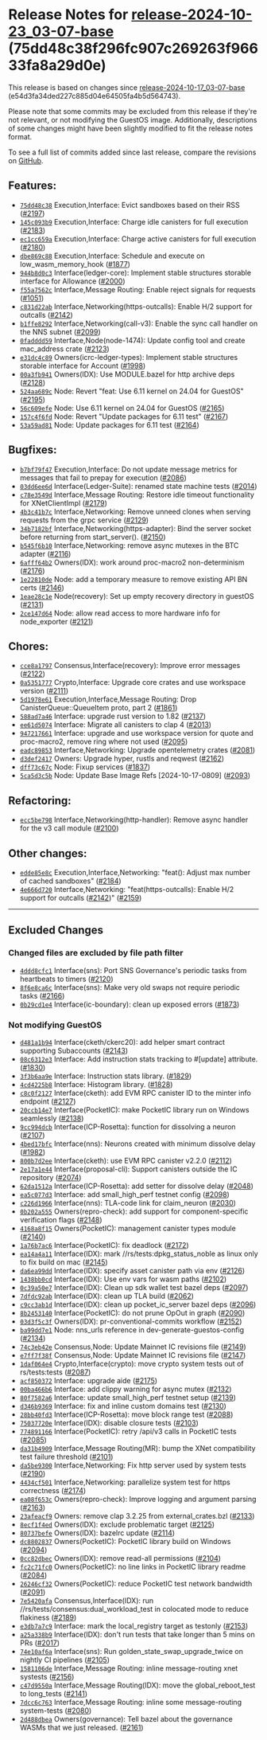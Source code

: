 Release Notes for [**release\-2024\-10\-23\_03\-07\-base**](https://github.com/dfinity/ic/tree/release-2024-10-23_03-07-base) (75dd48c38f296fc907c269263f96633fa8a29d0e)
========================================================================================================================================================================

This release is based on changes since [release\-2024\-10\-17\_03\-07\-base](https://dashboard.internetcomputer.org/release/e54d3fa34ded227c885d04e64505fa4b5d564743) (e54d3fa34ded227c885d04e64505fa4b5d564743\).

Please note that some commits may be excluded from this release if they're not relevant, or not modifying the GuestOS image. Additionally, descriptions of some changes might have been slightly modified to fit the release notes format.

To see a full list of commits added since last release, compare the revisions on [GitHub](https://github.com/dfinity/ic/compare/release-2024-10-17_03-07-base...release-2024-10-23_03-07-base).

Features:
---------

* [`75dd48c38`](https://github.com/dfinity/ic/commit/75dd48c38) Execution,Interface: Evict sandboxes based on their RSS ([\#2197](https://github.com/dfinity/ic/pull/2197))
* [`145c093b9`](https://github.com/dfinity/ic/commit/145c093b9) Execution,Interface: Charge idle canisters for full execution ([\#2183](https://github.com/dfinity/ic/pull/2183))
* [`ec1cc659a`](https://github.com/dfinity/ic/commit/ec1cc659a) Execution,Interface: Charge active canisters for full execution ([\#2180](https://github.com/dfinity/ic/pull/2180))
* [`dbe869c88`](https://github.com/dfinity/ic/commit/dbe869c88) Execution,Interface: Schedule and execute on low\_wasm\_memory\_hook ([\#1877](https://github.com/dfinity/ic/pull/1877))
* [`944b8d0c3`](https://github.com/dfinity/ic/commit/944b8d0c3) Interface(ledger\-core): Implement stable structures storable interface for Allowance ([\#2000](https://github.com/dfinity/ic/pull/2000))
* [`f55a7562c`](https://github.com/dfinity/ic/commit/f55a7562c) Interface,Message Routing: Enable reject signals for requests ([\#1051](https://github.com/dfinity/ic/pull/1051))
* [`c831d22ab`](https://github.com/dfinity/ic/commit/c831d22ab) Interface,Networking(https\-outcalls): Enable H/2 support for outcalls ([\#2142](https://github.com/dfinity/ic/pull/2142))
* [`b1ffe8292`](https://github.com/dfinity/ic/commit/b1ffe8292) Interface,Networking(call\-v3\): Enable the sync call handler on the NNS subnet ([\#2099](https://github.com/dfinity/ic/pull/2099))
* [`0fadddd59`](https://github.com/dfinity/ic/commit/0fadddd59) Interface,Node(node\-1474\): Update config tool and create mac\_address crate ([\#2123](https://github.com/dfinity/ic/pull/2123))
* [`e31dc4c89`](https://github.com/dfinity/ic/commit/e31dc4c89) Owners(icrc\-ledger\-types): Implement stable structures storable interface for Account ([\#1998](https://github.com/dfinity/ic/pull/1998))
* [`00a3fb941`](https://github.com/dfinity/ic/commit/00a3fb941) Owners(IDX): Use MODULE.bazel for http archive deps ([\#2128](https://github.com/dfinity/ic/pull/2128))
* [`524aa689c`](https://github.com/dfinity/ic/commit/524aa689c) Node: Revert "feat: Use 6\.11 kernel on 24\.04 for GuestOS" ([\#2195](https://github.com/dfinity/ic/pull/2195))
* [`56c609efe`](https://github.com/dfinity/ic/commit/56c609efe) Node: Use 6\.11 kernel on 24\.04 for GuestOS ([\#2165](https://github.com/dfinity/ic/pull/2165))
* [`157c4f6fd`](https://github.com/dfinity/ic/commit/157c4f6fd) Node: Revert "Update packages for 6\.11 test" ([\#2167](https://github.com/dfinity/ic/pull/2167))
* [`53a59ad81`](https://github.com/dfinity/ic/commit/53a59ad81) Node: Update packages for 6\.11 test ([\#2164](https://github.com/dfinity/ic/pull/2164))

Bugfixes:
---------

* [`b7bf79f47`](https://github.com/dfinity/ic/commit/b7bf79f47) Execution,Interface: Do not update message metrics for messages that fail to prepay for execution ([\#2086](https://github.com/dfinity/ic/pull/2086))
* [`03dd6ee6d`](https://github.com/dfinity/ic/commit/03dd6ee6d) Interface(Ledger\-Suite): renamed state machine tests ([\#2014](https://github.com/dfinity/ic/pull/2014))
* [`c78e3549d`](https://github.com/dfinity/ic/commit/c78e3549d) Interface,Message Routing: Restore idle timeout functionality for XNetClientImpl ([\#2179](https://github.com/dfinity/ic/pull/2179))
* [`4b3c41b7c`](https://github.com/dfinity/ic/commit/4b3c41b7c) Interface,Networking: Remove unneed clones when serving requests from the grpc service ([\#2129](https://github.com/dfinity/ic/pull/2129))
* [`34b7182bf`](https://github.com/dfinity/ic/commit/34b7182bf) Interface,Networking(https\-adapter): Bind the server socket before returning from start\_server(). ([\#2150](https://github.com/dfinity/ic/pull/2150))
* [`b545f6b10`](https://github.com/dfinity/ic/commit/b545f6b10) Interface,Networking: remove async mutexes in the BTC adapter ([\#2116](https://github.com/dfinity/ic/pull/2116))
* [`6afff64b2`](https://github.com/dfinity/ic/commit/6afff64b2) Owners(IDX): work around proc\-macro2 non\-determinism ([\#2176](https://github.com/dfinity/ic/pull/2176))
* [`1e22810de`](https://github.com/dfinity/ic/commit/1e22810de) Node: add a temporary measure to remove existing API BN certs ([\#2146](https://github.com/dfinity/ic/pull/2146))
* [`1eae28c1e`](https://github.com/dfinity/ic/commit/1eae28c1e) Node(recovery): Set up empty recovery directory in guestOS ([\#2131](https://github.com/dfinity/ic/pull/2131))
* [`2ce147d64`](https://github.com/dfinity/ic/commit/2ce147d64) Node: allow read access to more hardware info for node\_exporter ([\#2121](https://github.com/dfinity/ic/pull/2121))

Chores:
-------

* [`cce8a1797`](https://github.com/dfinity/ic/commit/cce8a1797) Consensus,Interface(recovery): Improve error messages ([\#2122](https://github.com/dfinity/ic/pull/2122))
* [`0a5351777`](https://github.com/dfinity/ic/commit/0a5351777) Crypto,Interface: Upgrade core crates and use workspace version ([\#2111](https://github.com/dfinity/ic/pull/2111))
* [`5d1978e61`](https://github.com/dfinity/ic/commit/5d1978e61) Execution,Interface,Message Routing: Drop CanisterQueue::QueueItem proto, part 2 ([\#1861](https://github.com/dfinity/ic/pull/1861))
* [`588ad7a46`](https://github.com/dfinity/ic/commit/588ad7a46) Interface: upgrade rust version to 1\.82 ([\#2137](https://github.com/dfinity/ic/pull/2137))
* [`ee61d5074`](https://github.com/dfinity/ic/commit/ee61d5074) Interface: Migrate all canisters to clap 4 ([\#2013](https://github.com/dfinity/ic/pull/2013))
* [`947217661`](https://github.com/dfinity/ic/commit/947217661) Interface: upgrade and use workspace version for quote and proc\-macro2, remove ring where not used ([\#2095](https://github.com/dfinity/ic/pull/2095))
* [`eadc89853`](https://github.com/dfinity/ic/commit/eadc89853) Interface,Networking: Upgrade opentelemetry crates ([\#2081](https://github.com/dfinity/ic/pull/2081))
* [`d3def2417`](https://github.com/dfinity/ic/commit/d3def2417) Owners: Upgrade hyper, rustls and reqwest ([\#2162](https://github.com/dfinity/ic/pull/2162))
* [`dff73c67c`](https://github.com/dfinity/ic/commit/dff73c67c) Node: Fixup services ([\#1837](https://github.com/dfinity/ic/pull/1837))
* [`5ca5d3c5b`](https://github.com/dfinity/ic/commit/5ca5d3c5b) Node: Update Base Image Refs \[2024\-10\-17\-0809] ([\#2093](https://github.com/dfinity/ic/pull/2093))

Refactoring:
------------

* [`ecc5be798`](https://github.com/dfinity/ic/commit/ecc5be798) Interface,Networking(http\-handler): Remove async handler for the v3 call module ([\#2100](https://github.com/dfinity/ic/pull/2100))

Other changes:
--------------

* [`edde85e8c`](https://github.com/dfinity/ic/commit/edde85e8c) Execution,Interface,Networking: "feat(): Adjust max number of cached sandboxes" ([\#2184](https://github.com/dfinity/ic/pull/2184))
* [`4e666d720`](https://github.com/dfinity/ic/commit/4e666d720) Interface,Networking: "feat(https\-outcalls): Enable H/2 support for outcalls ([\#2142](https://github.com/dfinity/ic/pull/2142))" ([\#2159](https://github.com/dfinity/ic/pull/2159))

-------------------------------------------

## Excluded Changes

### Changed files are excluded by file path filter
* [`4ddd8cfc1`](https://github.com/dfinity/ic/commit/4ddd8cfc1) Interface(sns): Port SNS Governance's periodic tasks from heartbeats to timers ([\#2120](https://github.com/dfinity/ic/pull/2120))
* [`8f6e8ca6c`](https://github.com/dfinity/ic/commit/8f6e8ca6c) Interface(sns): Make very old swaps not require periodic tasks ([\#2166](https://github.com/dfinity/ic/pull/2166))
* [`0b29cd1e4`](https://github.com/dfinity/ic/commit/0b29cd1e4) Interface(ic\-boundary): clean up exposed errors ([\#1873](https://github.com/dfinity/ic/pull/1873))

### Not modifying GuestOS
* [`d481a1b94`](https://github.com/dfinity/ic/commit/d481a1b94) Interface(cketh/ckerc20\): add helper smart contract supporting Subaccounts ([\#2143](https://github.com/dfinity/ic/pull/2143))
* [`08c6312e3`](https://github.com/dfinity/ic/commit/08c6312e3) Interface: Add instruction stats tracking to \#\[update] attribute. ([\#1830](https://github.com/dfinity/ic/pull/1830))
* [`3f3b6aa9e`](https://github.com/dfinity/ic/commit/3f3b6aa9e) Interface: Instruction stats library. ([\#1829](https://github.com/dfinity/ic/pull/1829))
* [`4cd4225b8`](https://github.com/dfinity/ic/commit/4cd4225b8) Interface: Histogram library. ([\#1828](https://github.com/dfinity/ic/pull/1828))
* [`c8c0f2127`](https://github.com/dfinity/ic/commit/c8c0f2127) Interface(cketh): add EVM RPC canister ID to the minter info endpoint ([\#2127](https://github.com/dfinity/ic/pull/2127))
* [`20ccb14e7`](https://github.com/dfinity/ic/commit/20ccb14e7) Interface(PocketIC): make PocketIC library run on Windows seamlessly ([\#2138](https://github.com/dfinity/ic/pull/2138))
* [`9cc994dcb`](https://github.com/dfinity/ic/commit/9cc994dcb) Interface(ICP\-Rosetta): function for dissolving a neuron ([\#2107](https://github.com/dfinity/ic/pull/2107))
* [`4bed17bfc`](https://github.com/dfinity/ic/commit/4bed17bfc) Interface(nns): Neurons created with minimum dissolve delay ([\#1982](https://github.com/dfinity/ic/pull/1982))
* [`800b7d2ee`](https://github.com/dfinity/ic/commit/800b7d2ee) Interface(cketh): use EVM RPC canister v2\.2\.0 ([\#2112](https://github.com/dfinity/ic/pull/2112))
* [`2e17a1e44`](https://github.com/dfinity/ic/commit/2e17a1e44) Interface(proposal\-cli): Support canisters outside the IC repository ([\#2074](https://github.com/dfinity/ic/pull/2074))
* [`62da1512a`](https://github.com/dfinity/ic/commit/62da1512a) Interface(ICP\-Rosetta): add setter for dissolve delay ([\#2048](https://github.com/dfinity/ic/pull/2048))
* [`ea5c077d3`](https://github.com/dfinity/ic/commit/ea5c077d3) Interface: add small\_high\_perf testnet config ([\#2098](https://github.com/dfinity/ic/pull/2098))
* [`c226d1966`](https://github.com/dfinity/ic/commit/c226d1966) Interface(nns): TLA\-code link for claim\_neuron ([\#2030](https://github.com/dfinity/ic/pull/2030))
* [`0b202a555`](https://github.com/dfinity/ic/commit/0b202a555) Owners(repro\-check): add support for component\-specific verification flags ([\#2148](https://github.com/dfinity/ic/pull/2148))
* [`4168a8f15`](https://github.com/dfinity/ic/commit/4168a8f15) Owners(PocketIC): management canister types module ([\#2140](https://github.com/dfinity/ic/pull/2140))
* [`1a76b7ac6`](https://github.com/dfinity/ic/commit/1a76b7ac6) Interface(PocketIC): fix deadlock ([\#2172](https://github.com/dfinity/ic/pull/2172))
* [`ea14a4a11`](https://github.com/dfinity/ic/commit/ea14a4a11) Interface(IDX): mark //rs/tests:dpkg\_status\_noble as linux only to fix build on mac ([\#2145](https://github.com/dfinity/ic/pull/2145))
* [`da6ea99dd`](https://github.com/dfinity/ic/commit/da6ea99dd) Interface(IDX): specify asset canister path via env ([\#2126](https://github.com/dfinity/ic/pull/2126))
* [`1438bb0cd`](https://github.com/dfinity/ic/commit/1438bb0cd) Interface(IDX): Use env vars for wasm paths ([\#2102](https://github.com/dfinity/ic/pull/2102))
* [`0c39a50e7`](https://github.com/dfinity/ic/commit/0c39a50e7) Interface(IDX): Clean up sdk wallet test bazel deps ([\#2097](https://github.com/dfinity/ic/pull/2097))
* [`7dfdc92ab`](https://github.com/dfinity/ic/commit/7dfdc92ab) Interface(IDX): clean up TLA build ([\#2062](https://github.com/dfinity/ic/pull/2062))
* [`c9cc3ab1d`](https://github.com/dfinity/ic/commit/c9cc3ab1d) Interface(IDX): clean up pocket\_ic\_server bazel deps ([\#2096](https://github.com/dfinity/ic/pull/2096))
* [`8b2453140`](https://github.com/dfinity/ic/commit/8b2453140) Interface(PocketIC): do not prune OpOut in graph ([\#2090](https://github.com/dfinity/ic/pull/2090))
* [`03d3f5c3f`](https://github.com/dfinity/ic/commit/03d3f5c3f) Owners(IDX): pr\-conventional\-commits workflow ([\#2152](https://github.com/dfinity/ic/pull/2152))
* [`ba99dd7e1`](https://github.com/dfinity/ic/commit/ba99dd7e1) Node: nns\_urls reference in dev\-generate\-guestos\-config ([\#2134](https://github.com/dfinity/ic/pull/2134))
* [`74c3eb42e`](https://github.com/dfinity/ic/commit/74c3eb42e) Consensus,Node: Update Mainnet IC revisions file ([\#2149](https://github.com/dfinity/ic/pull/2149))
* [`e7ff7f38f`](https://github.com/dfinity/ic/commit/e7ff7f38f) Consensus,Node: Update Mainnet IC revisions file ([\#2147](https://github.com/dfinity/ic/pull/2147))
* [`1daf064e4`](https://github.com/dfinity/ic/commit/1daf064e4) Crypto,Interface(crypto): move crypto system tests out of rs/tests:tests ([\#2087](https://github.com/dfinity/ic/pull/2087))
* [`acf850372`](https://github.com/dfinity/ic/commit/acf850372) Interface: upgrade aide ([\#2175](https://github.com/dfinity/ic/pull/2175))
* [`00ba466b6`](https://github.com/dfinity/ic/commit/00ba466b6) Interface: add clippy warning for async mutex ([\#2132](https://github.com/dfinity/ic/pull/2132))
* [`80f7582a6`](https://github.com/dfinity/ic/commit/80f7582a6) Interface: update small\_high\_perf testnet setup ([\#2139](https://github.com/dfinity/ic/pull/2139))
* [`d346b9369`](https://github.com/dfinity/ic/commit/d346b9369) Interface: fix and inline custom domains test ([\#2130](https://github.com/dfinity/ic/pull/2130))
* [`28bb40fd3`](https://github.com/dfinity/ic/commit/28bb40fd3) Interface(ICP\-Rosetta): move block range test ([\#2088](https://github.com/dfinity/ic/pull/2088))
* [`75037720e`](https://github.com/dfinity/ic/commit/75037720e) Interface(IDX): disable closure tests ([\#2103](https://github.com/dfinity/ic/pull/2103))
* [`774891166`](https://github.com/dfinity/ic/commit/774891166) Interface(PocketIC): retry /api/v3 calls in PocketIC tests ([\#2085](https://github.com/dfinity/ic/pull/2085))
* [`da31b4909`](https://github.com/dfinity/ic/commit/da31b4909) Interface,Message Routing(MR): bump the XNet compatibility test failure threshold ([\#2101](https://github.com/dfinity/ic/pull/2101))
* [`da5be9300`](https://github.com/dfinity/ic/commit/da5be9300) Interface,Networking: Fix http server used by system tests ([\#2190](https://github.com/dfinity/ic/pull/2190))
* [`4434cf501`](https://github.com/dfinity/ic/commit/4434cf501) Interface,Networking: parallelize system test for https correctness ([\#2174](https://github.com/dfinity/ic/pull/2174))
* [`ea08f653c`](https://github.com/dfinity/ic/commit/ea08f653c) Owners(repro\-check): Improve logging and argument parsing ([\#2163](https://github.com/dfinity/ic/pull/2163))
* [`23afeacf9`](https://github.com/dfinity/ic/commit/23afeacf9) Owners: remove clap 3\.2\.25 from external\_crates.bzl ([\#2133](https://github.com/dfinity/ic/pull/2133))
* [`8ecf1f4ed`](https://github.com/dfinity/ic/commit/8ecf1f4ed) Owners(IDX): exclude problematic target ([\#2125](https://github.com/dfinity/ic/pull/2125))
* [`80737befe`](https://github.com/dfinity/ic/commit/80737befe) Owners(IDX): bazelrc update ([\#2114](https://github.com/dfinity/ic/pull/2114))
* [`dc8802837`](https://github.com/dfinity/ic/commit/dc8802837) Owners(PocketIC): PocketIC library build on Windows ([\#2094](https://github.com/dfinity/ic/pull/2094))
* [`0cc82dbec`](https://github.com/dfinity/ic/commit/0cc82dbec) Owners(IDX): remove read\-all permissions ([\#2104](https://github.com/dfinity/ic/pull/2104))
* [`fc2c71fc0`](https://github.com/dfinity/ic/commit/fc2c71fc0) Owners(PocketIC): no line links in PocketIC library readme ([\#2084](https://github.com/dfinity/ic/pull/2084))
* [`26246cf32`](https://github.com/dfinity/ic/commit/26246cf32) Owners(PocketIC): reduce PocketIC test network bandwidth ([\#2091](https://github.com/dfinity/ic/pull/2091))
* [`7e5420afa`](https://github.com/dfinity/ic/commit/7e5420afa) Consensus,Interface(IDX): run //rs/tests/consensus:dual\_workload\_test in colocated mode to reduce flakiness ([\#2189](https://github.com/dfinity/ic/pull/2189))
* [`e3db7a7c9`](https://github.com/dfinity/ic/commit/e3db7a7c9) Interface: mark the local\_registry target as testonly ([\#2153](https://github.com/dfinity/ic/pull/2153))
* [`a25a338b9`](https://github.com/dfinity/ic/commit/a25a338b9) Interface(IDX): don't run tests that take longer than 5 mins on PRs ([\#2017](https://github.com/dfinity/ic/pull/2017))
* [`74e10af6a`](https://github.com/dfinity/ic/commit/74e10af6a) Interface(sns): Run golden\_state\_swap\_upgrade\_twice on nightly CI pipelines ([\#2105](https://github.com/dfinity/ic/pull/2105))
* [`1581106de`](https://github.com/dfinity/ic/commit/1581106de) Interface,Message Routing: inline message\-routing xnet systests ([\#2156](https://github.com/dfinity/ic/pull/2156))
* [`c47d9550a`](https://github.com/dfinity/ic/commit/c47d9550a) Interface,Message Routing(IDX): move the global\_reboot\_test to long\_tests ([\#2141](https://github.com/dfinity/ic/pull/2141))
* [`7dcc6c763`](https://github.com/dfinity/ic/commit/7dcc6c763) Interface,Message Routing: inline some message\-routing system\-tests ([\#2080](https://github.com/dfinity/ic/pull/2080))
* [`2d488dbea`](https://github.com/dfinity/ic/commit/2d488dbea) Owners(governance): Tell bazel about the governance WASMs that we just released. ([\#2161](https://github.com/dfinity/ic/pull/2161))
